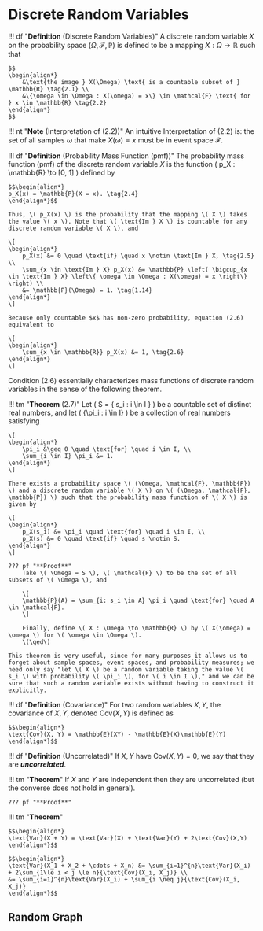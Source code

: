 # Discrete Random Variables
!!! df "**Definition** (Discrete Random Variables)"
    A discrete random variable $X$ on the probability space $(\Omega, \mathcal{F}, \mathbb{P})$ is defined to be a mapping $X: \Omega \rightarrow \mathbb{R}$ such that 
    
    $$
    \begin{align*}
        &\text{the image } X(\Omega) \text{ is a countable subset of } \mathbb{R} \tag{2.1} \\
        &\{\omega \in \Omega : X(\omega) = x\} \in \mathcal{F} \text{ for } x \in \mathbb{R} \tag{2.2} 
    \end{align*}
    $$

!!! nt "**Note** (Interpretation of (2.2))"
    An intuitive Interpretation of (2.2) is: the set of all samples $\omega$ that make $X(\omega) = x$ must be in event space $\mathcal{F}$.

!!! df "**Definition** (Probability Mass Function (pmf))"
    The probability mass function (pmf) of the discrete random variable $X$ is the function \( p_X : \mathbb{R} \to [0, 1] \) defined by 
    
    $$\begin{align*}
    p_X(x) = \mathbb{P}(X = x). \tag{2.4}
    \end{align*}$$

    Thus, \( p_X(x) \) is the probability that the mapping \( X \) takes the value \( x \). Note that \( \text{Im } X \) is countable for any discrete random variable \( X \), and

    \[
    \begin{align*}
        p_X(x) &= 0 \quad \text{if} \quad x \notin \text{Im } X, \tag{2.5} \\
        \sum_{x \in \text{Im } X} p_X(x) &= \mathbb{P} \left( \bigcup_{x \in \text{Im } X} \left\{ \omega \in \Omega : X(\omega) = x \right\} \right) \\
        &= \mathbb{P}(\Omega) = 1. \tag{1.14}
    \end{align*}
    \]

    Because only countable $x$ has non-zero probability, equation (2.6) equivalent to 

    \[
    \begin{align*}
        \sum_{x \in \mathbb{R}} p_X(x) &= 1, \tag{2.6}
    \end{align*}
    \]

Condition (2.6) essentially characterizes mass functions of discrete random variables in the sense of the following theorem.

!!! tm "**Theorem** (2.7)"
    Let \( S = \{ s_i : i \in I \} \) be a countable set of distinct real numbers, and let \( \{\pi_i : i \in I\} \) be a collection of real numbers satisfying

    \[
    \begin{align*}
        \pi_i &\geq 0 \quad \text{for} \quad i \in I, \\
        \sum_{i \in I} \pi_i &= 1.
    \end{align*}
    \]

    There exists a probability space \( (\Omega, \mathcal{F}, \mathbb{P}) \) and a discrete random variable \( X \) on \( (\Omega, \mathcal{F}, \mathbb{P}) \) such that the probability mass function of \( X \) is given by

    \[
    \begin{align*}
        p_X(s_i) &= \pi_i \quad \text{for} \quad i \in I, \\
        p_X(s) &= 0 \quad \text{if} \quad s \notin S.
    \end{align*}
    \]

    ??? pf "**Proof**"
        Take \( \Omega = S \), \( \mathcal{F} \) to be the set of all subsets of \( \Omega \), and

        \[
        \mathbb{P}(A) = \sum_{i: s_i \in A} \pi_i \quad \text{for} \quad A \in \mathcal{F}.
        \]

        Finally, define \( X : \Omega \to \mathbb{R} \) by \( X(\omega) = \omega \) for \( \omega \in \Omega \).
        \(\qed\)

    This theorem is very useful, since for many purposes it allows us to forget about sample spaces, event spaces, and probability measures; we need only say "let \( X \) be a random variable taking the value \( s_i \) with probability \( \pi_i \), for \( i \in I \)," and we can be sure that such a random variable exists without having to construct it explicitly.

!!! df "**Definition** (Covariance)"
    For two random variables $X, Y$, the covariance of $X, Y$, denoted $\text{Cov}(X,Y)$ is defined as
    
    $$\begin{align*}
    \text{Cov}(X, Y) = \mathbb{E}(XY) - \mathbb{E}(X)\mathbb{E}(Y)
    \end{align*}$$

!!! df "**Definition** (Uncorrelated)"
    If $X, Y$ have $\text{Cov}(X,Y) = 0$, we say that they are __*uncorrelated*__.

!!! tm "**Theorem**"
    If $X$ and $Y$ are independent then they are uncorrelated (but the converse does not hold in general).

    ??? pf "**Proof**"

!!! tm "**Theorem**"
    
    $$\begin{align*}
    \text{Var}(X + Y) = \text{Var}(X) + \text{Var}(Y) + 2\text{Cov}(X,Y)
    \end{align*}$$

    $$\begin{align*}
    \text{Var}(X_1 + X_2 + \cdots + X_n) &= \sum_{i=1}^{n}\text{Var}(X_i) + 2\sum_{1\le i < j \le n}{\text{Cov}(X_i, X_j)} \\
    &= \sum_{i=1}^{n}\text{Var}(X_i) + \sum_{i \neq j}{\text{Cov}(X_i, X_j)}
    \end{align*}$$

## Random Graph

    
    

    
    
